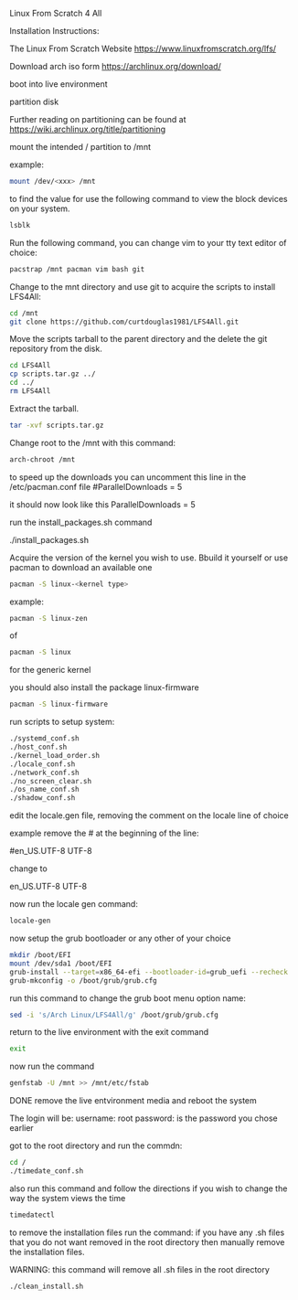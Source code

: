 Linux From Scratch 4 All

Installation Instructions:

The Linux From Scratch Website https://www.linuxfromscratch.org/lfs/

Download arch iso form https://archlinux.org/download/

boot into live environment

partition disk

Further reading on partitioning can be found at https://wiki.archlinux.org/title/partitioning

mount the intended / partition to /mnt

example:
```bash
mount /dev/<xxx> /mnt
```

to find the value for <xxx> use the following command to view the block devices on your system.

```bash
lsblk
```

Run the following command, you can change vim to your tty text editor of choice:

```bash
pacstrap /mnt pacman vim bash git
```

Change to the mnt directory and use git to acquire the scripts to install LFS4All:

```bash
cd /mnt
git clone https://github.com/curtdouglas1981/LFS4All.git
```

Move the scripts tarball to the parent directory and the delete the git repository from the disk.

```bash
cd LFS4All
cp scripts.tar.gz ../
cd ../
rm LFS4All
```

Extract the tarball.

```bash
tar -xvf scripts.tar.gz
```

Change root to the /mnt with this command:

```bash
arch-chroot /mnt
```

to speed up the downloads you can uncomment this line in the /etc/pacman.conf file
#ParallelDownloads = 5

it should now look like this
ParallelDownloads = 5

run the install_packages.sh command

./install_packages.sh

Acquire the version of the kernel you wish to use.
Bbuild it yourself or use pacman to download an available one

```bash
pacman -S linux-<kernel type>
```

example:
```bash
pacman -S linux-zen
```
of
```bash
pacman -S linux
```

for the generic kernel

you should also install the package linux-firmware

```bash
pacman -S linux-firmware
```

run scripts to setup system:

```bash
./systemd_conf.sh
./host_conf.sh
./kernel_load_order.sh
./locale_conf.sh
./network_conf.sh
./no_screen_clear.sh
./os_name_conf.sh
./shadow_conf.sh
```

edit the locale.gen file, removing the comment on the locale line of choice

example remove the # at the beginning of the line:

#en_US.UTF-8 UTF-8

change to

en_US.UTF-8 UTF-8

now run the locale gen command:

```bash
locale-gen
```

now setup the grub bootloader or any other of your choice

```bash
mkdir /boot/EFI
mount /dev/sda1 /boot/EFI
grub-install --target=x86_64-efi --bootloader-id=grub_uefi --recheck
grub-mkconfig -o /boot/grub/grub.cfg
```

run this command to change the grub boot menu option name:

```bash
sed -i 's/Arch Linux/LFS4All/g' /boot/grub/grub.cfg
```

return to the live environment with the exit command

```bash
exit
```

now run the command

```bash
genfstab -U /mnt >> /mnt/etc/fstab
```

DONE
remove the live entvironment media and reboot the system

The login will be:
username: root
password: is the password you chose earlier

got to the root directory and run the commdn:

```bash
cd /
./timedate_conf.sh
```

also run this command and follow the directions if you wish to change the way the system views the time

```bash
timedatectl
```

to remove the installation files run the command:
if you have any .sh files that you do not want removed in the root directory then manually remove the installation files.

WARNING: this command will remove all .sh files in the root directory
```bash
./clean_install.sh
```
